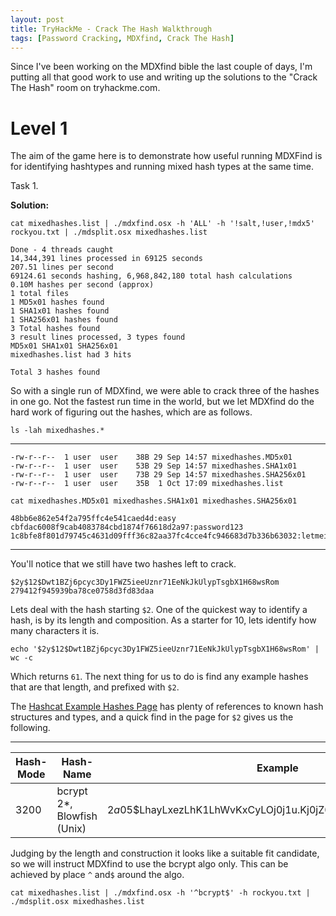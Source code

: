 ```yaml
---
layout: post
title: TryHackMe - Crack The Hash Walkthrough
tags: [Password Cracking, MDXfind, Crack The Hash]
---
```


Since I've been working on the MDXfind bible the last couple of days, I'm putting all that good work to use and writing up the solutions to the "Crack The Hash" room on tryhackme.com. 

# Level 1

The aim of the game here is to demonstrate how useful running MDXFind is for identifying hashtypes and running mixed hash types at the same time. 


Task 1.

**Solution:**

```
cat mixedhashes.list | ./mdxfind.osx -h 'ALL' -h '!salt,!user,!mdx5' rockyou.txt | ./mdsplit.osx mixedhashes.list 
```

```
Done - 4 threads caught
14,344,391 lines processed in 69125 seconds
207.51 lines per second
69124.61 seconds hashing, 6,968,842,180 total hash calculations
0.10M hashes per second (approx)
1 total files
1 MD5x01 hashes found
1 SHA1x01 hashes found
1 SHA256x01 hashes found
3 Total hashes found
3 result lines processed, 3 types found
MD5x01 SHA1x01 SHA256x01 
mixedhashes.list had 3 hits

Total 3 hashes found
```

So with a single run of MDXfind, we were able to crack three of the hashes in one go. Not the fastest run time in the world, but we let MDXfind do the hard work of figuring out the hashes, which are as follows.
 
``
ls -lah mixedhashes.*
``

___
```
-rw-r--r--  1 user  user    38B 29 Sep 14:57 mixedhashes.MD5x01
-rw-r--r--  1 user  user    53B 29 Sep 14:57 mixedhashes.SHA1x01
-rw-r--r--  1 user  user    73B 29 Sep 14:57 mixedhashes.SHA256x01
-rw-r--r--  1 user  user    35B  1 Oct 17:09 mixedhashes.list
```
```
cat mixedhashes.MD5x01 mixedhashes.SHA1x01 mixedhashes.SHA256x01
```

```
48bb6e862e54f2a795ffc4e541caed4d:easy
cbfdac6008f9cab4083784cbd1874f76618d2a97:password123
1c8bfe8f801d79745c4631d09fff36c82aa37fc4cce4fc946683d7b336b63032:letmein
```
---
You'll notice that we still have two hashes left to crack. 

```
$2y$12$Dwt1BZj6pcyc3Dy1FWZ5ieeUznr71EeNkJkUlypTsgbX1H68wsRom
279412f945939ba78ce0758d3fd83daa
```
Lets deal with the hash starting ``$2``. 
One of the quickest way to identify a hash, is by its length and composition. As a starter for 10, lets identify how many characters it is. 

```
echo '$2y$12$Dwt1BZj6pcyc3Dy1FWZ5ieeUznr71EeNkJkUlypTsgbX1H68wsRom' | wc -c
```

Which returns ``61``. The next thing for us to do is find any example hashes that are that length, and prefixed with ``$2``. 


The [Hashcat Example Hashes Page](https://hashcat.net/wiki/doku.php?id=example_hashes) has plenty of references to known hash structures and types, and a quick find in the page for ``$2`` gives us the following. 

___

| Hash-Mode|Hash-Name|Example|
| -------- | -------- | -------- |
| 3200|bcrypt $2*$, Blowfish (Unix)|$2a$05$LhayLxezLhK1LhWvKxCyLOj0j1u.Kj0jZ0pEmm134uzrQlFvQJLF6 |


Judging by the length and construction it looks like a suitable fit candidate, so we will instruct MDXfind to use the bcrypt algo only. This can be achieved by place ``^`` and``$`` around the algo. 

```
cat mixedhashes.list | ./mdxfind.osx -h '^bcrypt$' -h rockyou.txt | ./mdsplit.osx mixedhashes.list 
```





